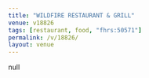 ```yaml
---
title: "WILDFIRE RESTAURANT & GRILL"
venue: v18826
tags: [restaurant, food, "fhrs:50571"]
permalink: /v/18826/
layout: venue
---
```

null
